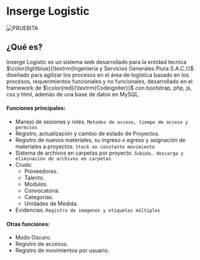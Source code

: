 # Inserge Logistic
![PRUEBITA](https://user-images.githubusercontent.com/103982003/211161548-3aba3663-283a-475e-8a58-51081eb411d3.png)
## ¿Qué es?
Inserge Logistic es un sistema web desarrollado para la entidad tecnica $\color{lightblue}{\textrm{Ingenieria y Servicios Generales Piura S.A.C.}}$ diseñado para agilizar los procesos en el área de logistica basado en los procesos, requerimientos funcionales y no funcionales, desarrollado en el framework de $\color{red}{\textrm{Codeigniter}}$ con bootstrap, php, js, css y html, además de una base de datos en MySQL.
#### Funciones principales:
- Manejo de sesiones y roles. `Metodos de acceso, tiempo de acceso y permisos`
- Registro, actualización y cambio de estado de Proyectos.
- Registro de nuevos materiales, su ingreso o egreso y asignación de materiales a proyectos. `Stock en constante movimiento`
- Sistema de archivos en carpetas por proyecto. `Subida, descarga y eliminación de archivos en carpetas`
- Cruds:
	- Proveedores.
	- Talento.
	- Modulos.
	- Convocatoria.
	- Categorias.
	- Unidades de Medida.
- Evidencias. `Registro de imagenes y etiquetas múltiples`
#### Otras funciones:
- Modo Oscuro.
- Registro de accesos.
- Registro de movimientos por usuario.
